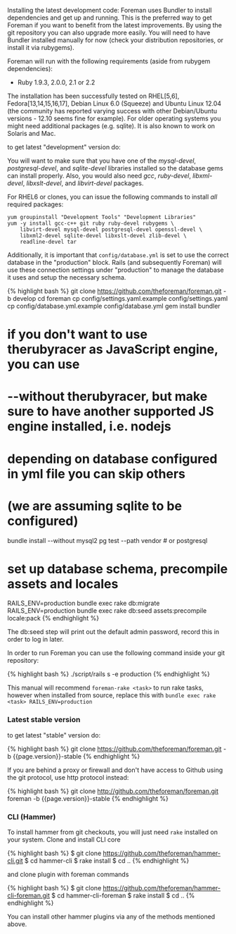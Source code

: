 
Installing the latest development code:
Foreman uses Bundler to install dependencies and get up and running. This is the preferred way to get Foreman if you want to benefit from the latest improvements. By using the git repository you can also upgrade more easily. You will need to have Bundler installed manually for now (check your distribution repositories, or install it via rubygems).

Foreman will run with the following requirements (aside from rubygem dependencies):

* Ruby 1.9.3, 2.0.0, 2.1 or 2.2

The installation has been successfully tested on RHEL[5,6], Fedora[13,14,15,16,17], Debian Linux 6.0 (Squeeze) and Ubuntu Linux 12.04 (the community has reported varying success with other Debian/Ubuntu versions - 12.10 seems fine for example). For older operating systems you might need additional packages (e.g. sqlite).  It is also known to work on Solaris and Mac.

to get latest "development" version do:

You will want to make sure that you have one of the *mysql-devel*,
*postgresql-devel*, and *sqlite-devel* libraries installed so the database
gems can install properly. Also, you would also need *gcc*, *ruby-devel*,
*libxml-devel*, *libxslt-devel*, and *libvirt-devel* packages.

For RHEL6 or clones, you can issue the following commands to install *all*
required packages:

    yum groupinstall "Development Tools" "Development Libraries"
    yum -y install gcc-c++ git ruby ruby-devel rubygems \
        libvirt-devel mysql-devel postgresql-devel openssl-devel \
        libxml2-devel sqlite-devel libxslt-devel zlib-devel \
        readline-devel tar

Additionally, it is important that `config/database.yml` is set to use
the correct database in the "production" block. Rails (and subsequently
Foreman) will use these connection settings under "production" to manage
the database it uses and setup the necessary schema.

{% highlight bash %}
git clone https://github.com/theforeman/foreman.git -b develop
cd foreman
cp config/settings.yaml.example config/settings.yaml
cp config/database.yml.example config/database.yml
gem install bundler
# if you don't want to use therubyracer as JavaScript engine, you can use
# --without therubyracer, but make sure to have another supported JS engine installed, i.e. nodejs
#
# depending on database configured in yml file you can skip others
# (we are assuming sqlite to be configured)
bundle install --without mysql2 pg test --path vendor # or postgresql
# set up database schema, precompile assets and locales
RAILS_ENV=production bundle exec rake db:migrate
RAILS_ENV=production bundle exec rake db:seed assets:precompile locale:pack
{% endhighlight %}

The db:seed step will print out the default admin password, record this in order to log in later.

In order to run Foreman you can use the following command inside your git repository:

{% highlight bash %}
./script/rails s -e production
{% endhighlight %}

<div class="alert alert-info">This manual will recommend <code>foreman-rake &lt;task&gt;</code> to run rake tasks, however when installed from source, replace this with <code>bundle exec rake &lt;task&gt; RAILS_ENV=production</code></div>

### Latest stable version

to get latest "stable" version do:

{% highlight bash %}
git clone https://github.com/theforeman/foreman.git -b {{page.version}}-stable
{% endhighlight %}

If you are behind a proxy or firewall and don't have access to Github
using the git protocol, use http protocol instead:

{% highlight bash %}
git clone http://github.com/theforeman/foreman.git foreman -b {{page.version}}-stable
{% endhighlight %}

### CLI (Hammer)

To install hammer from git checkouts, you will just need ```rake``` installed on your system.
Clone and install CLI core

{% highlight bash %}
$ git clone https://github.com/theforeman/hammer-cli.git
$ cd hammer-cli
$ rake install
$ cd ..
{% endhighlight %}

and clone plugin with foreman commands

{% highlight bash %}
$ git clone https://github.com/theforeman/hammer-cli-foreman.git
$ cd hammer-cli-foreman
$ rake install
$ cd ..
{% endhighlight %}

You can install other hammer plugins via any of the methods mentioned above.
